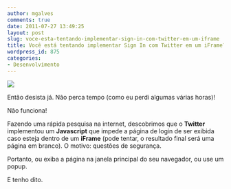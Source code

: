 ```yaml
---
author: mgalves
comments: true
date: 2011-07-27 13:49:25
layout: post
slug: voce-esta-tentando-implementar-sign-in-com-twitter-em-um-iframe
title: Você está tentando implementar Sign In com Twitter em um iFrame?
wordpress_id: 875
categories:
- Desenvolvimento
---
```


![](https://encrypted-tbn1.gstatic.com/images?q=tbn:ANd9GcTURy_L1guwIScIPay1lG9T4iwbmdNGN_YQN5vy6BeFV39I60Jr3g)

Então desista já. Não perca tempo (como eu perdi algumas várias horas)!

Não funciona!

Fazendo uma rápida pesquisa na internet, descobrimos que o **Twitter** implementou um **Javascript** que impede a página de login de ser exibida caso esteja dentro de um **iFrame** (pode tentar, o resultado final será uma página em branco). O motivo: questões de segurança.

Portanto, ou exiba a página na janela principal do seu navegador, ou use um popup.

E tenho dito.
